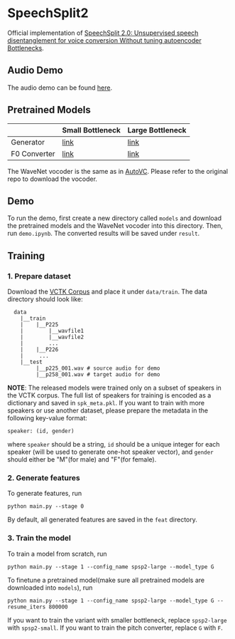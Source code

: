 # SpeechSplit2
Official implementation of [SpeechSplit 2.0: Unsupervised speech disentanglement for voice conversion Without tuning autoencoder Bottlenecks](https://arxiv.org/pdf/2203.14156.pdf).

## Audio Demo
The audio demo can be found [here](https://biggytruck.github.io/spsp2-demo/).

## Pretrained Models
|                | Small Bottleneck | Large Bottleneck |
|----------------|------------------|------------------|
| Generator      | [link](https://drive.google.com/uc?export=download&id=1_Eo6_XxcZpk4P0jzjudkgjTKeb3Y-wMu) | [link](https://drive.google.com/uc?export=download&id=1yTVy4BjonLdXW7kTxvEMfDf_RhuDCyBZ) |
| F0 Converter   | [link](https://drive.google.com/uc?export=download&id=1MhWkz3UGeZSolKfw0FF0DqhHNN1e5C82) | [link](https://drive.google.com/uc?export=download&id=1th0OFjM1k7y3dtNcijhUy1teKY23bHL8) |

The WaveNet vocoder is the same as in [AutoVC](https://github.com/auspicious3000/autovc).
Please refer to the original repo to download the vocoder.

## Demo

To run the demo, first create a new directory called `models` and download the pretrained models and the WaveNet vocoder into this directory.
Then, run `demo.ipynb`.
The converted results will be saved under `result`.

## Training

### 1. Prepare dataset
Download the [VCTK Corpus](https://datashare.ed.ac.uk/handle/10283/3443) and place it under `data/train`.
The data directory should look like:

```
  data
    |__train
    |    |__P225
    |        |__wavfile1
    |        |__wavfile2
    |        ...
    |    |__P226
    |     ...
    |__test
         |__p225_001.wav # source audio for demo
         |__p258_001.wav # target audio for demo
```

**NOTE**: The released models were trained only on a subset of speakers in the VCTK corpus.
The full list of speakers for training is encoded as a dictionary and saved in `spk_meta.pkl`.
If you want to train with more speakers or use another dataset, please prepare the metadata in the following key-value format:

```
speaker: (id, gender)
```

where `speaker` should be a string, `id` should be a unique integer for each speaker (will be used to generate one-hot speaker vector),
and `gender` should either be "M"(for male) and "F"(for female).

### 2. Generate features
To generate features, run
```
python main.py --stage 0
```
By default, all generated features are saved in the `feat` directory.

### 3. Train the model
To train a model from scratch, run
```
python main.py --stage 1 --config_name spsp2-large --model_type G
```
To finetune a pretrained model(make sure all pretrained models are downloaded into `models`), run
```
python main.py --stage 1 --config_name spsp2-large --model_type G --resume_iters 800000
```
If you want to train the variant with smaller bottleneck, replace `spsp2-large` with `spsp2-small`.
If you want to train the pitch converter, replace `G` with `F`.
